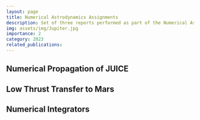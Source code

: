 ```yaml
---
layout: page
title: Numerical Astrodynamics Assignments
description: Set of three reports performed as part of the Numerical Astrodynamics course of the TU Delft, aimed at familiarising students to astrodynamics computations using TUDAT.
img: assets/img/Jupiter.jpg
importance: 2
category: 2023
related_publications:
---
```


<h2>Numerical Propagation of JUICE</h2>

<object data="{{ site.url }}{{ site.baseurl }}/assets/pdf/NA_A1.pdf" width="353" height="500" type="application/pdf"></object>

<h2>Low Thrust Transfer to Mars</h2>

<object data="{{ site.url }}{{ site.baseurl }}/assets/pdf/NA_A2.pdf" width="353" height="500" type="application/pdf"></object>

<h2>Numerical Integrators</h2>

<object data="{{ site.url }}{{ site.baseurl }}/assets/pdf/NA_A3.pdf" width="353" height="500" type="application/pdf"></object>
